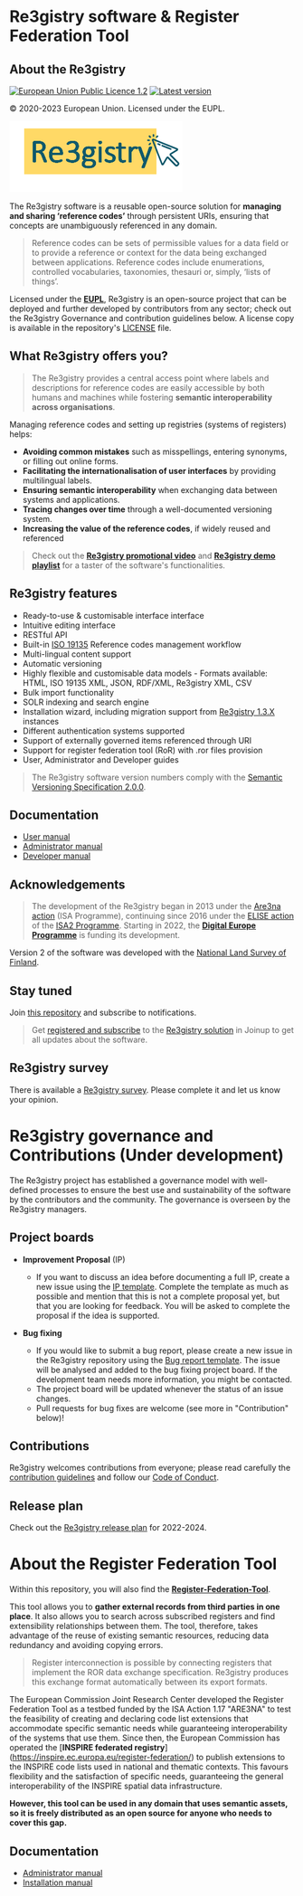 # Re3gistry software & Register Federation Tool

## About the Re3gistry

[![European Union Public Licence 1.2](https://img.shields.io/badge/license-EUPL%201.2-blue.svg)](https://joinup.ec.europa.eu/software/page/eupl)
[![Latest version](https://img.shields.io/badge/latest%20version-2.5.1-blue.svg)](https://github.com/ec-jrc/re3gistry/releases)

&copy; 2020-2023 European Union. Licensed under the EUPL.

![Logo](documentation/images/logo.png)

The Re3gistry software is a reusable open-source solution for **managing and sharing ‘reference codes’** through persistent URIs, ensuring that concepts are unambiguously referenced in any domain.

> Reference codes can be sets of permissible values for a data field or to provide a reference or context for the data being exchanged between applications. Reference codes include enumerations, controlled vocabularies, taxonomies, thesauri or, simply, ‘lists of things’.

Licensed under the **[EUPL](http://ec.europa.eu/idabc/eupl.html)**, Re3gistry is an open-source project that can be deployed and further developed by contributors from any sector; check out the Re3gistry Governance and contribution guidelines below.
A license copy is available in the repository's [LICENSE](https://github.com/ec-jrc/re3gistry/blob/master/LICENSE) file.

## What Re3gistry offers you?

> The Re3gistry provides a central access point where labels and descriptions for reference codes are easily accessible by both humans and machines while fostering **semantic interoperability across organisations**.

Managing reference codes and setting up registries (systems of registers) helps:

* **Avoiding common mistakes** such as misspellings, entering synonyms, or filling out online forms.
* **Facilitating the internationalisation of user interfaces** by providing multilingual labels.
* **Ensuring semantic interoperability** when exchanging data between systems and applications.
* **Tracing changes over time** through a well-documented versioning system.
* **Increasing the value of the reference codes**, if widely reused and referenced

> Check out the **[Re3gistry promotional video](https://youtu.be/6Y_KAhibGas?si=uGkaXRJmFUiGv_5C)** and **[Re3gistry demo playlist](https://www.youtube.com/watch?v=Nm4kWxp882M)** for a taster of the software's functionalities.

## Re3gistry features

* Ready-to-use & customisable interface interface​ 
* Intuitive editing interface
* RESTful API
* Built-in [ISO 19135](https://www.iso.org/standard/54721.html) Reference codes management workflow
* Multi-lingual content support
* Automatic versioning
* Highly flexible and customisable data models - Formats available: HTML, ISO 19135 XML, JSON, RDF/XML, Re3gistry XML, CSV 
* Bulk import functionality
* SOLR indexing and search engine
* Installation wizard, including migration support from [Re3gistry 1.3.X](https://joinup.ec.europa.eu/collection/are3na/solution/re3gistry/releases) instances
* Different authentication systems supported 
* Support of externally governed items referenced through URI 
* Support for register federation tool (RoR) with .ror files provision
* User, Administrator and Developer guides

> The Re3gistry software version numbers comply with the [Semantic Versioning Specification 2.0.0](http://semver.org/spec/v2.0.0.html).

## Documentation

* [User manual](documentation/user-manual.md)
* [Administrator manual](documentation/administrator-manual.md)
* [Developer manual](documentation/developer-manual.md)

## Acknowledgements

> The development of the Re3gistry began in 2013 under the [Are3na action](https://joinup.ec.europa.eu/collection/are3na/about) (ISA Programme), continuing since 2016 under the [ELISE action](https://joinup.ec.europa.eu/collection/elise-european-location-interoperability-solutions-e-government/about) of the [ISA2 Programme](https://ec.europa.eu/isa2/isa2_en/). Starting in 2022, the **[Digital Europe Programme](https://digital-strategy.ec.europa.eu/en/activities/digital-programme)** is funding its development.

Version 2 of the software was developed with the [National Land Survey of Finland](https://www.maanmittauslaitos.fi/en).

## Stay tuned
Join [this repository](https://github.com/ec-jrc/re3gistry) and subscribe to notifications.

> Get [registered and subscribe](https://joinup.ec.europa.eu/collection/are3na/solution/re3gistry/authenticate-to-join) to the [Re3gistry solution](https://joinup.ec.europa.eu/collection/are3na/solution/re3gistry/about) in Joinup to get all updates about the software.

## Re3gistry survey
There is available a [Re3gistry survey](https://ec.europa.eu/eusurvey/runner/Re3gistry_Survey). Please complete it and let us know your opinion.

# Re3gistry governance and Contributions (Under development)

The Re3gistry project has established a governance model with well-defined processes to ensure the best use and sustainability of the software by the contributors and the community. The governance is overseen by the Re3gistry managers.

## Project boards

* **Improvement Proposal** (IP)
    * If you want to discuss an idea before documenting a full IP, create a new issue using the [IP template](https://github.com/ec-jrc/re3gistry/issues/new?assignees=&labels=&template=re3gistry-improvement-proposal.md). Complete the template as much as possible and mention that this is not a complete proposal yet, but that you are looking for feedback. You will be asked to complete the proposal if the idea is supported.
   
* **Bug fixing**
    * If you would like to submit a bug report, please create a new issue in the Re3gistry repository using the [Bug report template](https://github.com/ec-jrc/re3gistry/issues/new?assignees=&labels=&template=re3gistry-problem.md). The issue will be analysed and added to the bug fixing project board. If the development team needs more information, you might be contacted.
    * The project board will be updated whenever the status of an issue changes.
    * Pull requests for bug fixes are welcome (see more in "Contribution" below)!

## Contributions

Re3gistry welcomes contributions from everyone; please read carefully the [contribution guidelines](contribution.md) and follow our [Code of Conduct](https://github.com/ec-jrc/re3gistry/blob/master/CODE_OF_CONDUCT.adoc).

## Release plan
Check out the [Re3gistry release plan](https://github.com/ec-jrc/re3gistry/tree/master/release-strategy) for 2022-2024.

# About the Register Federation Tool
Within this repository, you will also find the [**Register-Federation-Tool**](https://github.com/ec-jrc/re3gistry/tree/master/sources/Registry-Federation-Tool).

This tool allows you to **gather external records from third parties in one place**. It also allows you to search across subscribed registers and find extensibility relationships between them. The tool, therefore, takes advantage of the reuse of existing semantic resources, reducing data redundancy and avoiding copying errors.

> Register interconnection is possible by connecting registers that implement the ROR data exchange specification. Re3gistry produces this exchange format automatically between its export formats.

The European Commission Joint Research Center developed the Register Federation Tool as a testbed funded by the ISA Action 1.17 "ARE3NA" to test the feasibility of creating and declaring code list extensions that accommodate specific semantic needs while guaranteeing interoperability of the systems that use them.
Since then, the European Commission has operated the [**INSPIRE federated registry**] (https://inspire.ec.europa.eu/register-federation/) to publish extensions to the INSPIRE code lists used in national and thematic contexts. This favours flexibility and the satisfaction of specific needs, guaranteeing the general interoperability of the INSPIRE spatial data infrastructure.

**However, this tool can be used in any domain that uses semantic assets, so it is freely distributed as an open source for anyone who needs to cover this gap.**

## Documentation
* [Administrator manual](sources/Registry-Federation-Tool/documentation/administrator-manual.md)
* [Installation manual](sources/Registry-Federation-Tool/documentation/installation-manual.md)



